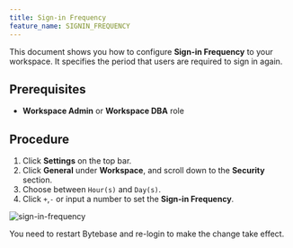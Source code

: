 ```yaml
---
title: Sign-in Frequency
feature_name: SIGNIN_FREQUENCY
---
```


This document shows you how to configure **Sign-in Frequency** to your workspace. It specifies the period that users are required to sign in again.

## Prerequisites

- **Workspace Admin** or **Workspace DBA** role

## Procedure

1. Click **Settings** on the top bar.
2. Click **General** under **Workspace**, and scroll down to the **Security** section.
3. Choose between `Hour(s)` and `Day(s)`.
4. Click `+`,`-` or input a number to set the **Sign-in Frequency**.

![sign-in-frequency](/content/docs/administration/sign-in-frequency/bb-sign-in-frequency.webp)


<HintBlock type="info">

You need to restart Bytebase and re-login to make the change take effect.

</HintBlock>